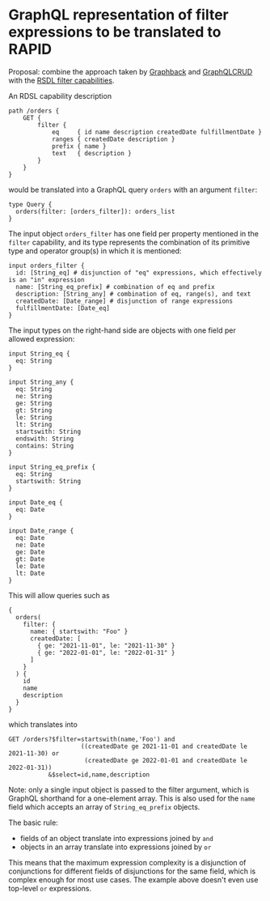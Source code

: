 # GraphQL representation of filter expressions to be translated to RAPID

Proposal: combine the approach taken by [Graphback](https://graphback.dev/docs/crud/queries/#filtering) and [GraphQLCRUD](https://graphqlcrud.org/docs/next/find/#filtering) with the [RSDL filter capabilities](https://github.com/oasis-open/odata-rapid/blob/d8ec19eb403db93a4436e5156af56506619841ab/docs/rsdl/rapid-rsdl-capabilities.md#filter-capabilities).

An RDSL capability description

```rsdl
path /orders {
    GET {
        filter {
            eq     { id name description createdDate fulfillmentDate }
            ranges { createdDate description }
            prefix { name }
            text   { description }
        }
    }
}
```

would be translated into a GraphQL query `orders` with an argument `filter`:

```gql
type Query {
  orders(filter: [orders_filter]): orders_list
}
```

The input object `orders_filter` has one field per property mentioned in the `filter` capability, and its type represents the combination of its primitive type and operator group(s) in which it is mentioned:

```gql
input orders_filter {
  id: [String_eq] # disjunction of "eq" expressions, which effectively is an "in" expression
  name: [String_eq_prefix] # combination of eq and prefix
  description: [String_any] # combination of eq, range(s), and text
  createdDate: [Date_range] # disjunction of range expressions
  fulfillmentDate: [Date_eq]
}
```

The input types on the right-hand side are objects with one field per allowed expression:

```gql
input String_eq {
  eq: String
}

input String_any {
  eq: String
  ne: String
  ge: String
  gt: String
  le: String
  lt: String
  startswith: String
  endswith: String
  contains: String
}

input String_eq_prefix {
  eq: String
  startswith: String
}

input Date_eq {
  eq: Date
}

input Date_range {
  eq: Date
  ne: Date
  ge: Date
  gt: Date
  le: Date
  lt: Date
}
```

This will allow queries such as

```gql
{
  orders(
    filter: {
      name: { startswith: "Foo" }
      createdDate: [
        { ge: "2021-11-01", le: "2021-11-30" }
        { ge: "2022-01-01", le: "2022-01-31" }
      ]
    }
  ) {
    id
    name
    description
  }
}
```

which translates into

```url
GET /orders?$filter=startswith(name,'Foo') and
                    ((createdDate ge 2021-11-01 and createdDate le 2021-11-30) or
                     (createdDate ge 2022-01-01 and createdDate le 2022-01-31))
           &$select=id,name,description
```

Note: only a single input object is passed to the filter argument, which is GraphQL shorthand for a one-element array. This is also used for the `name` field which accepts an array of `String_eq_prefix` objects.

The basic rule:

- fields of an object translate into expressions joined by `and`
- objects in an array translate into expressions joined by `or`

This means that the maximum expression complexity is a disjunction of conjunctions for different fields of disjunctions for the same field, which is complex enough for most use cases. The example above doesn't even use top-level `or` expressions.
